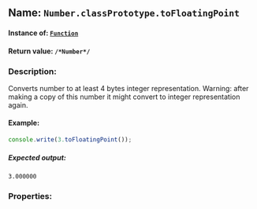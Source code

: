 ## Name: `Number.classPrototype.toFloatingPoint`

#### Instance of: [`Function`](Function.md)

#### Return value: `/*Number*/`

### Description:

Converts number to at least 4 bytes integer representation. 
Warning: after making a copy of this number it might convert 
to integer representation again.

#### Example:

```js
console.write(3.toFloatingPoint());
```

##### Expected output:

```
3.000000
```

### Properties:



